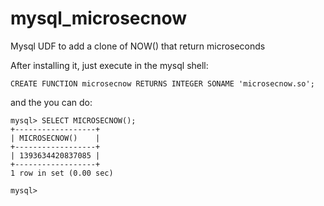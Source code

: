 mysql_microsecnow
=================

Mysql UDF to add a clone of NOW() that return microseconds

After installing it, just execute in the mysql shell:

```
CREATE FUNCTION microsecnow RETURNS INTEGER SONAME 'microsecnow.so';
```

and the you can do:

```
mysql> SELECT MICROSECNOW();
+------------------+
| MICROSECNOW()    |
+------------------+
| 1393634420837085 |
+------------------+
1 row in set (0.00 sec)

mysql> 

```
